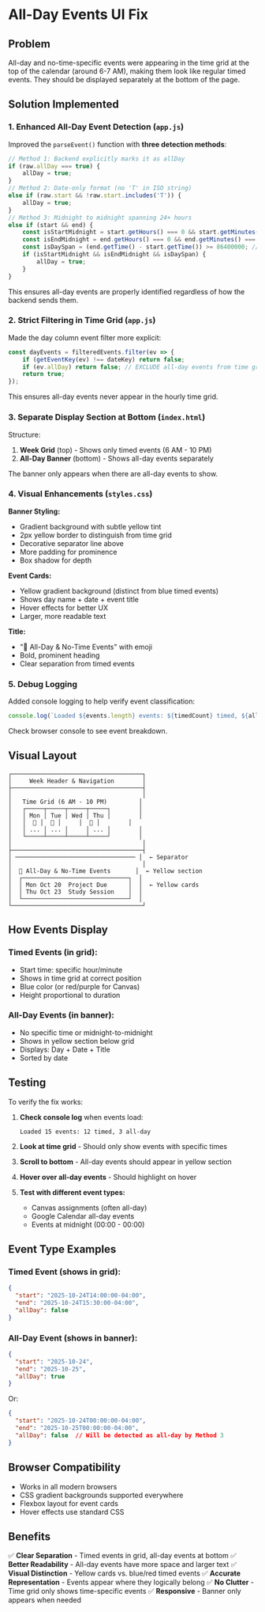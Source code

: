 # All-Day Events UI Fix

## Problem
All-day and no-time-specific events were appearing in the time grid at the top of the calendar (around 6-7 AM), making them look like regular timed events. They should be displayed separately at the bottom of the page.

## Solution Implemented

### 1. Enhanced All-Day Event Detection (`app.js`)

Improved the `parseEvent()` function with **three detection methods**:

```javascript
// Method 1: Backend explicitly marks it as allDay
if (raw.allDay === true) {
    allDay = true;
}
// Method 2: Date-only format (no 'T' in ISO string)
else if (raw.start && !raw.start.includes('T')) {
    allDay = true;
}
// Method 3: Midnight to midnight spanning 24+ hours
else if (start && end) {
    const isStartMidnight = start.getHours() === 0 && start.getMinutes() === 0;
    const isEndMidnight = end.getHours() === 0 && end.getMinutes() === 0;
    const isDaySpan = (end.getTime() - start.getTime()) >= 86400000; // 24 hours
    if (isStartMidnight && isEndMidnight && isDaySpan) {
        allDay = true;
    }
}
```

This ensures all-day events are properly identified regardless of how the backend sends them.

### 2. Strict Filtering in Time Grid (`app.js`)

Made the day column event filter more explicit:

```javascript
const dayEvents = filteredEvents.filter(ev => {
    if (getEventKey(ev) !== dateKey) return false;
    if (ev.allDay) return false; // EXCLUDE all-day events from time grid
    return true;
});
```

This ensures all-day events never appear in the hourly time grid.

### 3. Separate Display Section at Bottom (`index.html`)

Structure:
1. **Week Grid** (top) - Shows only timed events (6 AM - 10 PM)
2. **All-Day Banner** (bottom) - Shows all-day events separately

The banner only appears when there are all-day events to show.

### 4. Visual Enhancements (`styles.css`)

**Banner Styling:**
- Gradient background with subtle yellow tint
- 2px yellow border to distinguish from time grid
- Decorative separator line above
- More padding for prominence
- Box shadow for depth

**Event Cards:**
- Yellow gradient background (distinct from blue timed events)
- Shows day name + date + event title
- Hover effects for better UX
- Larger, more readable text

**Title:**
- "📌 All-Day & No-Time Events" with emoji
- Bold, prominent heading
- Clear separation from timed events

### 5. Debug Logging

Added console logging to help verify event classification:
```javascript
console.log(`Loaded ${events.length} events: ${timedCount} timed, ${allDayCount} all-day`);
```

Check browser console to see event breakdown.

## Visual Layout

```
┌─────────────────────────────────────┐
│     Week Header & Navigation        │
├─────────────────────────────────────┤
│                                     │
│   Time Grid (6 AM - 10 PM)         │
│   ┌─────┬─────┬─────┬─────┐        │
│   │ Mon │ Tue │ Wed │ Thu │        │
│   │  📅 │  📅 │     │  📅 │        │
│   │ ... │ ... │     │ ... │        │
│   └─────┴─────┴─────┴─────┘        │
│                                     │
├─────────────────────────────────────┤
│ ────────────────────────────────── │  ← Separator
│                                     │
│  📌 All-Day & No-Time Events       │  ← Yellow section
│  ┌──────────────────────────────┐  │
│  │ Mon Oct 20  Project Due      │  │  ← Yellow cards
│  │ Thu Oct 23  Study Session    │  │
│  └──────────────────────────────┘  │
└─────────────────────────────────────┘
```

## How Events Display

### Timed Events (in grid):
- Start time: specific hour/minute
- Shows in time grid at correct position
- Blue color (or red/purple for Canvas)
- Height proportional to duration

### All-Day Events (in banner):
- No specific time or midnight-to-midnight
- Shows in yellow section below grid
- Displays: Day + Date + Title
- Sorted by date

## Testing

To verify the fix works:

1. **Check console log** when events load:
   ```
   Loaded 15 events: 12 timed, 3 all-day
   ```

2. **Look at time grid** - Should only show events with specific times

3. **Scroll to bottom** - All-day events should appear in yellow section

4. **Hover over all-day events** - Should highlight on hover

5. **Test with different event types:**
   - Canvas assignments (often all-day)
   - Google Calendar all-day events
   - Events at midnight (00:00 - 00:00)

## Event Type Examples

### Timed Event (shows in grid):
```json
{
  "start": "2025-10-24T14:00:00-04:00",
  "end": "2025-10-24T15:30:00-04:00",
  "allDay": false
}
```

### All-Day Event (shows in banner):
```json
{
  "start": "2025-10-24",
  "end": "2025-10-25",
  "allDay": true
}
```

Or:
```json
{
  "start": "2025-10-24T00:00:00-04:00",
  "end": "2025-10-25T00:00:00-04:00",
  "allDay": false  // Will be detected as all-day by Method 3
}
```

## Browser Compatibility

- Works in all modern browsers
- CSS gradient backgrounds supported everywhere
- Flexbox layout for event cards
- Hover effects use standard CSS

## Benefits

✅ **Clear Separation** - Timed events in grid, all-day events at bottom
✅ **Better Readability** - All-day events have more space and larger text
✅ **Visual Distinction** - Yellow cards vs. blue/red timed events
✅ **Accurate Representation** - Events appear where they logically belong
✅ **No Clutter** - Time grid only shows time-specific events
✅ **Responsive** - Banner only appears when needed


